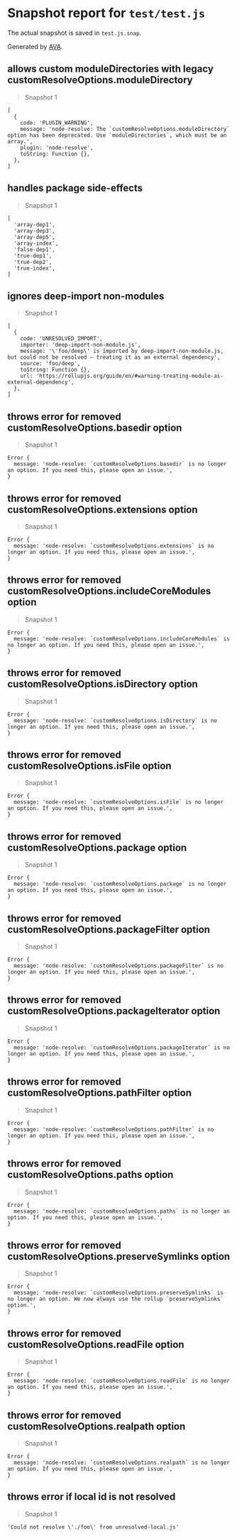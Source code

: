 # Snapshot report for `test/test.js`

The actual snapshot is saved in `test.js.snap`.

Generated by [AVA](https://avajs.dev).

## allows custom moduleDirectories with legacy customResolveOptions.moduleDirectory

> Snapshot 1

    [
      {
        code: 'PLUGIN_WARNING',
        message: 'node-resolve: The `customResolveOptions.moduleDirectory` option has been deprecated. Use `moduleDirectories`, which must be an array.',
        plugin: 'node-resolve',
        toString: Function {},
      },
    ]

## handles package side-effects

> Snapshot 1

    [
      'array-dep1',
      'array-dep3',
      'array-dep5',
      'array-index',
      'false-dep1',
      'true-dep1',
      'true-dep2',
      'true-index',
    ]

## ignores deep-import non-modules

> Snapshot 1

    [
      {
        code: 'UNRESOLVED_IMPORT',
        importer: 'deep-import-non-module.js',
        message: '\'foo/deep\' is imported by deep-import-non-module.js, but could not be resolved – treating it as an external dependency',
        source: 'foo/deep',
        toString: Function {},
        url: 'https://rollupjs.org/guide/en/#warning-treating-module-as-external-dependency',
      },
    ]

## throws error for removed customResolveOptions.basedir option

> Snapshot 1

    Error {
      message: 'node-resolve: `customResolveOptions.basedir` is no longer an option. If you need this, please open an issue.',
    }

## throws error for removed customResolveOptions.extensions option

> Snapshot 1

    Error {
      message: 'node-resolve: `customResolveOptions.extensions` is no longer an option. If you need this, please open an issue.',
    }

## throws error for removed customResolveOptions.includeCoreModules option

> Snapshot 1

    Error {
      message: 'node-resolve: `customResolveOptions.includeCoreModules` is no longer an option. If you need this, please open an issue.',
    }

## throws error for removed customResolveOptions.isDirectory option

> Snapshot 1

    Error {
      message: 'node-resolve: `customResolveOptions.isDirectory` is no longer an option. If you need this, please open an issue.',
    }

## throws error for removed customResolveOptions.isFile option

> Snapshot 1

    Error {
      message: 'node-resolve: `customResolveOptions.isFile` is no longer an option. If you need this, please open an issue.',
    }

## throws error for removed customResolveOptions.package option

> Snapshot 1

    Error {
      message: 'node-resolve: `customResolveOptions.package` is no longer an option. If you need this, please open an issue.',
    }

## throws error for removed customResolveOptions.packageFilter option

> Snapshot 1

    Error {
      message: 'node-resolve: `customResolveOptions.packageFilter` is no longer an option. If you need this, please open an issue.',
    }

## throws error for removed customResolveOptions.packageIterator option

> Snapshot 1

    Error {
      message: 'node-resolve: `customResolveOptions.packageIterator` is no longer an option. If you need this, please open an issue.',
    }

## throws error for removed customResolveOptions.pathFilter option

> Snapshot 1

    Error {
      message: 'node-resolve: `customResolveOptions.pathFilter` is no longer an option. If you need this, please open an issue.',
    }

## throws error for removed customResolveOptions.paths option

> Snapshot 1

    Error {
      message: 'node-resolve: `customResolveOptions.paths` is no longer an option. If you need this, please open an issue.',
    }

## throws error for removed customResolveOptions.preserveSymlinks option

> Snapshot 1

    Error {
      message: 'node-resolve: `customResolveOptions.preserveSymlinks` is no longer an option. We now always use the rollup `preserveSymlinks` option.',
    }

## throws error for removed customResolveOptions.readFile option

> Snapshot 1

    Error {
      message: 'node-resolve: `customResolveOptions.readFile` is no longer an option. If you need this, please open an issue.',
    }

## throws error for removed customResolveOptions.realpath option

> Snapshot 1

    Error {
      message: 'node-resolve: `customResolveOptions.realpath` is no longer an option. If you need this, please open an issue.',
    }

## throws error if local id is not resolved

> Snapshot 1

    'Could not resolve \'./foo\' from unresolved-local.js'
